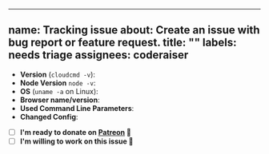 ***

name: Tracking issue
about: Create an issue with bug report or feature request.
title: ""
labels: needs triage
assignees: coderaiser
---------------------

- **Version** (`cloudcmd -v`):
- **Node Version** `node -v`:
- **OS** (`uname -a` on Linux):
- **Browser name/version**:
- **Used Command Line Parameters**:
- **Changed Config**:
- [ ] **I'm ready to donate on [Patreon](https://patreon.com/coderaiser) 🎁**
- [ ] **I'm willing to work on this issue 💪**
